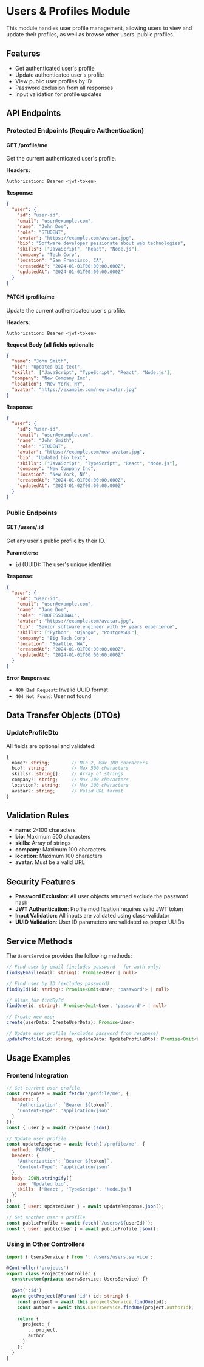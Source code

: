 # Users & Profiles Module

This module handles user profile management, allowing users to view and update their profiles, as well as browse other users' public profiles.

## Features

- Get authenticated user's profile
- Update authenticated user's profile
- View public user profiles by ID
- Password exclusion from all responses
- Input validation for profile updates

## API Endpoints

### Protected Endpoints (Require Authentication)

#### GET /profile/me
Get the current authenticated user's profile.

**Headers:**
```
Authorization: Bearer <jwt-token>
```

**Response:**
```json
{
  "user": {
    "id": "user-id",
    "email": "user@example.com",
    "name": "John Doe",
    "role": "STUDENT",
    "avatar": "https://example.com/avatar.jpg",
    "bio": "Software developer passionate about web technologies",
    "skills": ["JavaScript", "React", "Node.js"],
    "company": "Tech Corp",
    "location": "San Francisco, CA",
    "createdAt": "2024-01-01T00:00:00.000Z",
    "updatedAt": "2024-01-01T00:00:00.000Z"
  }
}
```

#### PATCH /profile/me
Update the current authenticated user's profile.

**Headers:**
```
Authorization: Bearer <jwt-token>
```

**Request Body (all fields optional):**
```json
{
  "name": "John Smith",
  "bio": "Updated bio text",
  "skills": ["JavaScript", "TypeScript", "React", "Node.js"],
  "company": "New Company Inc",
  "location": "New York, NY",
  "avatar": "https://example.com/new-avatar.jpg"
}
```

**Response:**
```json
{
  "user": {
    "id": "user-id",
    "email": "user@example.com",
    "name": "John Smith",
    "role": "STUDENT",
    "avatar": "https://example.com/new-avatar.jpg",
    "bio": "Updated bio text",
    "skills": ["JavaScript", "TypeScript", "React", "Node.js"],
    "company": "New Company Inc",
    "location": "New York, NY",
    "createdAt": "2024-01-01T00:00:00.000Z",
    "updatedAt": "2024-01-02T00:00:00.000Z"
  }
}
```

### Public Endpoints

#### GET /users/:id
Get any user's public profile by their ID.

**Parameters:**
- `id` (UUID): The user's unique identifier

**Response:**
```json
{
  "user": {
    "id": "user-id",
    "email": "user@example.com",
    "name": "Jane Doe",
    "role": "PROFESSIONAL",
    "avatar": "https://example.com/avatar.jpg",
    "bio": "Senior software engineer with 5+ years experience",
    "skills": ["Python", "Django", "PostgreSQL"],
    "company": "Big Tech Corp",
    "location": "Seattle, WA",
    "createdAt": "2024-01-01T00:00:00.000Z",
    "updatedAt": "2024-01-01T00:00:00.000Z"
  }
}
```

**Error Responses:**
- `400 Bad Request`: Invalid UUID format
- `404 Not Found`: User not found

## Data Transfer Objects (DTOs)

### UpdateProfileDto

All fields are optional and validated:

```typescript
{
  name?: string;        // Min 2, Max 100 characters
  bio?: string;         // Max 500 characters
  skills?: string[];    // Array of strings
  company?: string;     // Max 100 characters
  location?: string;    // Max 100 characters
  avatar?: string;      // Valid URL format
}
```

## Validation Rules

- **name**: 2-100 characters
- **bio**: Maximum 500 characters
- **skills**: Array of strings
- **company**: Maximum 100 characters
- **location**: Maximum 100 characters
- **avatar**: Must be a valid URL

## Security Features

- **Password Exclusion**: All user objects returned exclude the password hash
- **JWT Authentication**: Profile modification requires valid JWT token
- **Input Validation**: All inputs are validated using class-validator
- **UUID Validation**: User ID parameters are validated as proper UUIDs

## Service Methods

The `UsersService` provides the following methods:

```typescript
// Find user by email (includes password - for auth only)
findByEmail(email: string): Promise<User | null>

// Find user by ID (excludes password)
findById(id: string): Promise<Omit<User, 'password'> | null>

// Alias for findById
findOne(id: string): Promise<Omit<User, 'password'> | null>

// Create new user
create(userData: CreateUserData): Promise<User>

// Update user profile (excludes password from response)
updateProfile(id: string, updateData: UpdateProfileDto): Promise<Omit<User, 'password'>>
```

## Usage Examples

### Frontend Integration

```javascript
// Get current user profile
const response = await fetch('/profile/me', {
  headers: {
    'Authorization': `Bearer ${token}`,
    'Content-Type': 'application/json'
  }
});
const { user } = await response.json();

// Update user profile
const updateResponse = await fetch('/profile/me', {
  method: 'PATCH',
  headers: {
    'Authorization': `Bearer ${token}`,
    'Content-Type': 'application/json'
  },
  body: JSON.stringify({
    bio: 'Updated bio',
    skills: ['React', 'TypeScript', 'Node.js']
  })
});
const { user: updatedUser } = await updateResponse.json();

// Get another user's profile
const publicProfile = await fetch(`/users/${userId}`);
const { user: publicUser } = await publicProfile.json();
```

### Using in Other Controllers

```typescript
import { UsersService } from '../users/users.service';

@Controller('projects')
export class ProjectsController {
  constructor(private usersService: UsersService) {}
  
  @Get(':id')
  async getProject(@Param('id') id: string) {
    const project = await this.projectsService.findOne(id);
    const author = await this.usersService.findOne(project.authorId);
    
    return {
      project: {
        ...project,
        author
      }
    };
  }
}
``` 